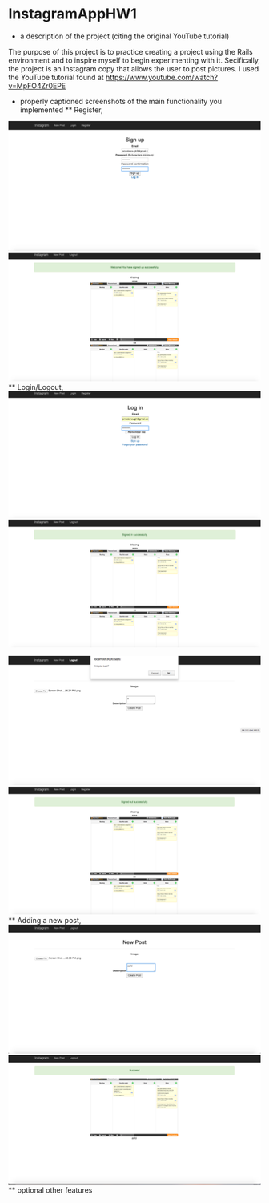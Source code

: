 # InstagramAppHW1

* a description of the project (citing the original YouTube tutorial)

The purpose of this project is to practice creating a project using the Rails environment and to inspire myself to begin experimenting with it. Secifically, the project is an Instagram copy that allows the user to post pictures. I used the YouTube tutorial found at https://www.youtube.com/watch?v=MpFO4Zr0EPE

* properly captioned screenshots of the main functionality you implemented
** Register,

![Register1](https://github.com/pmcdonough35/InstagramAppHW1/blob/master/Screen%20Shot%202017-09-10%20at%205.57.51%20PM.png)
![Register2](https://github.com/pmcdonough35/InstagramAppHW1/blob/master/Screen%20Shot%202017-09-10%20at%205.57.56%20PM.png)
** Login/Logout,
![Login1](https://github.com/pmcdonough35/InstagramAppHW1/blob/master/Screen%20Shot%202017-09-10%20at%205.53.13%20PM.png)\
![Login2](https://github.com/pmcdonough35/InstagramAppHW1/blob/master/Screen%20Shot%202017-09-10%20at%205.53.21%20PM.png)

![Logout1](https://github.com/pmcdonough35/InstagramAppHW1/blob/master/Screen%20Shot%202017-09-10%20at%205.41.06%20PM.png)
![Logout2](https://github.com/pmcdonough35/InstagramAppHW1/blob/master/Screen%20Shot%202017-09-10%20at%205.41.13%20PM.png)
** Adding a new post,
![AddNewPost1](https://github.com/pmcdonough35/InstagramAppHW1/blob/master/Screen%20Shot%202017-09-10%20at%205.43.51%20PM.png)
![AddNewPost2](https://github.com/pmcdonough35/InstagramAppHW1/blob/master/Screen%20Shot%202017-09-10%20at%205.43.56%20PM.png)
** optional other features


